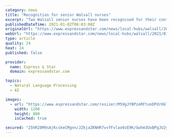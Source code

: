 ```yaml
---
category: news
title: "Recognition for senior Walsall nurses"
excerpt: "Two Walsall senior nurses have been recognised for their contributions in a region-wide commemorative e-book that marks the year of nurses and midwives."
publishedDateTime: 2021-01-02T06:03:00Z
originalUrl: "https://www.expressandstar.com/news/local-hubs/walsall/2021/01/02/recognition-for-senior-walsall-nurses/"
webUrl: "https://www.expressandstar.com/news/local-hubs/walsall/2021/01/02/recognition-for-senior-walsall-nurses/"
type: article
quality: 24
heat: 24
published: false

provider:
  name: Express & Star
  domain: expressandstar.com

topics:
  - Natural Language Processing
  - AI

images:
  - url: "https://www.expressandstar.com/resizer/M59gJYBPzeRFtunDPdrHGldCHKg=/1200x0/cloudfront-us-east-1.images.arcpublishing.com/mna/WDPCMBWXRNFVDIQC4DQBLLFRVI.jpg"
    width: 1200
    height: 800
    isCached: true

secured: "25hR28M9sAjKcskeCMgnn/JZkjaZKNHR7vvfFvlao9zE9K/Gwhm3UxBPgJU2yKs/mPzucownqb1qjAwj6RCEm37VB4sdqIpAvii2VV4VYK4F2e+ZjG7t3xOG/Wk/5Cgm08bj2rvIEW7qoxss4IusylGaWYXOq+Jgw44bG+nY6N0zz12FSmZDAgrafLH1gfWqZW0Sl2IXuNJS37AXBXkwOXTZRlhCxiKaM2F1bnOSdMm6H/VYwLuqAGdngK/M/oAvRHQQK7KHBGtqKvpqK3Qf+GC6Nw+sDNTGHA/3kr/zJeODfLOtSfVLKj7+SG8JiuMdp90DFIZjvRBcrC+uGJp4tdRsqJmq9XQWQQQPCBKRafs=;iXZbp8NDD+WIe6xm43ozAA=="
---
```


